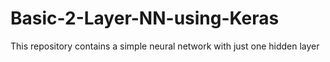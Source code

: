 # Basic-2-Layer-NN-using-Keras
This repository contains a simple neural network with just one hidden layer
